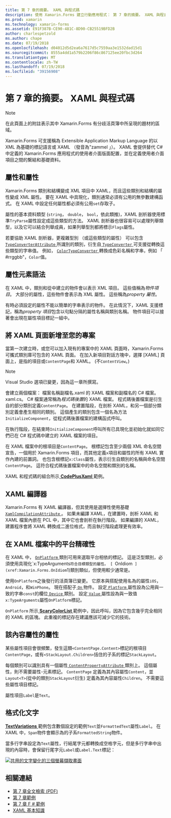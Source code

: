 ```yaml
---
title: 第 7 章的摘要。 XAML 與程式碼
description: 使用 Xamarin.Forms 建立行動應用程式： 第 7 章的摘要。 XAML 與程式碼
ms.prod: xamarin
ms.technology: xamarin-forms
ms.assetid: E91F387B-CE90-481C-8D90-CB25519BFD2B
author: charlespetzold
ms.author: chape
ms.date: 07/19/2018
ms.openlocfilehash: d04012d5d2ea6a7617d5c7559aa3e1532dad15d1
ms.sourcegitcommit: 8555a4dd1a579b2206f86c867125ee20fbc3d264
ms.translationtype: MT
ms.contentlocale: zh-TW
ms.lasthandoff: 07/19/2018
ms.locfileid: "39156908"
---
```

# <a name="summary-of-chapter-7-xaml-vs-code"></a>第 7 章的摘要。 XAML 與程式碼

> [!NOTE] 
> 在此頁面上的附註表示其中 Xamarin.Forms 有分歧活頁簿中所呈現的題材的區域。

Xamarin.Forms 可支援稱為 Extensible Application Markup Language 的以 XML 為基礎的標記語言或 XAML （發音為"zammel 」）。 XAML 會提供替代 C# 中定義的 Xamarin.Forms 應用程式的使用者介面版面配置，並在定義使用者介面項目之間的繫結和基礎資料。

## <a name="properties-and-attributes"></a>屬性和屬性

Xamarin.Forms 類別和結構變成 XML 項目中 XAML，而且這些類別和結構的屬性變成 XML 屬性。 要在 XAML 中具現化，類別通常必須有公用的無參數建構函式。 在 XAML 中設定任何屬性都必須有公用`set`存取子。

屬性的基本資料類型 (`string`， `double`， `bool`，依此類推)，XAML 剖析器使用標準`TryParse`屬性設定成這些類型的方法。 XAML 剖析器也很容易可以處理列舉類型，以及它可以結合列舉成員，如果列舉型別都將標示`Flags`屬性。

若要協助 XAML 剖析器，更複雜型別 （或這些類型的屬性） 可以包含[ `TypeConverterAttribute` ](xref:Xamarin.Forms.TypeConverterAttribute)所識別的類別，衍生自[ `TypeConverter` ](xref:Xamarin.Forms.TypeConverter)可支援從轉換這些類型的字串值。 例如， [ `ColorTypeConverter` ](xref:Xamarin.Forms.ColorTypeConverter)轉換成色彩名稱和字串，例如 「 #rrggbb"，`Color`值。

## <a name="property-element-syntax"></a>屬性元素語法

在 XAML 中，類別和從中建立的物件會以表示 XML 項目。 這些值稱為*物件項目*。 大部分的屬性，這些物件會表示為 XML 屬性。 這些稱為*property 屬性*。

有時必須設定的屬性不能以簡單的字串表示的物件。 在此情況下，XAML 支援標記，稱為*property 項目*包含以句點分隔的屬性名稱與類別名稱。 物件項目可以接著會出現在屬性項目標記一組中。

## <a name="adding-a-xaml-page-to-your-project"></a>將 XAML 頁面新增至您的專案

當第一次建立時，或您可以加入現有的專案中的 XAML 頁面時，Xamarin.Forms 可攜式類別庫可包含的 XAML 頁面。 在加入新項目對話方塊中，選擇 [XAML] 頁面上，是指的項目或`ContentPage`和 XAML。 (不`ContentView`。)

> [!NOTE] 
> Visual Studio 選項已變更，因為這一章所撰寫。

會建立兩個檔案： 檔案名稱副檔名.xaml 的 XAML 檔案和副檔名的 C# 檔案。 xaml.cs。 C# 檔案通常稱為*程式碼後置*的 XAML 檔案。 程式碼後置檔案是衍生自的部分類別定義`ContentPage`。 在建置階段，在剖析 XAML，和另一個部分類別定義會產生相同的類別。 這個產生的類別包含一個名為方法`InitializeComponent`，從程式碼後置檔案的建構函式呼叫。

在執行階段，在結束時`InitializeComponent`呼叫所有已具現化並初始化就如同它們已在 C# 程式碼中建立的 XAML 檔案的項目。

在 XAML 檔案中的根項目是`ContentPage`。 根標記包含至少兩個 XML 命名空間宣告，一個用於 Xamarin.Forms 項目，而其他定義`x`項目和屬性的所有 XAML 實作內建的前置詞。 也包含根標記`x:Class`屬性，表示衍生自類別的名稱與命名空間`ContentPage`。 這符合程式碼後置檔案中的命名空間和類別的名稱。

XAML 和程式碼的組合所示[ **CodePlusXaml** ](https://github.com/xamarin/xamarin-forms-book-samples/tree/master/Chapter07)範例。

## <a name="the-xaml-compiler"></a>XAML 編譯器

Xamarin.Forms 有 XAML 編譯器，但其使用是選擇性使用基礎[ `XamlCompilationAttribute` ](xref:Xamarin.Forms.Xaml.XamlCompilationAttribute)。 如果未編譯 XAML，在建置時，剖析 XAML 和 XAML 檔案內嵌在 PCL 中，其中它也會剖析在執行階段。 如果編譯的 XAML，建置程序會將 XAML 轉換成二進位格式，而且執行階段處理更有效率。

## <a name="platform-specificity-in-the-xaml-file"></a>在 XAML 檔案中的平台精確性

在 XAML 中， [ `OnPlatform` ](xref:Xamarin.Forms.OnPlatform`1)類別可用來選取平台相依的標記。 這是泛型類別，必須使用具現化`x:TypeArguments`符合目標類型的屬性。 [ `OnIdiom` ](xref:Xamarin.Forms.OnIdiom`1)類別類似，但使用較少通常是。

使用`OnPlatform`之後發行的活頁簿已變更。 它原本與搭配使用名為的屬性`iOS`， `Android`，和`WinPhone`。 現在搭配子[ `On` ](xref:Xamarin.Forms.On)物件。 設定[ `Platform` ](xref:Xamarin.Forms.On.Platform)屬性設為公用與一致的字串`const`的欄位[ `Device` ](xref:Xamarin.Forms.Device)類別。 設定[ `Value` ](xref:Xamarin.Forms.On.Value)屬性設為與一致值`x:TypeArguments`屬性`OnPlatform`標記。

`OnPlatform` 所示[ **ScaryColorList** ](https://github.com/xamarin/xamarin-forms-book-samples/tree/master/Chapter07/ScaryColorList)範例中，因此呼叫，因為它包含幾乎完全相同的 XAML 的區塊。 此重複的標記存在建議應該可減少它的技術。

## <a name="the-content-property-attributes"></a>該內容屬性的屬性

某些屬性項目會很頻繁，發生這類`<ContentPage.Content>`標記的根項目`ContentPage`，或有`<StackLayout.Children>`括住的子系的標記`StackLayout`。

每個類別可以識別具有一個屬性[ `ContentPropertyAttribute` ](xref:Xamarin.Forms.ContentPropertyAttribute)類別上。 這個屬性，則不需要屬性-元素標記。 `ContentPage` 定義為其內容屬性`Content`，並`Layout<T>`(從中的類別`StackLayout`衍生) 定義為其內容屬性`Children`。 不需要這些屬性項目標記。

屬性項目`Label`是`Text`。

## <a name="formatted-text"></a>格式化文字

[ **TextVariations** ](https://github.com/xamarin/xamarin-forms-book-samples/tree/master/Chapter07/TextVariations)範例包含數個設定的範例`Text`並`FormattedText`屬性`Label`。 在 XAML 中，`Span`物件會顯示為的子系`FormattedString`物件。

 當多行字串設定為`Text`屬性，行結尾字元都轉換成空格字元，但是多行字串中出現的內容時，會保留行尾字元`Label`或`Label.Text`標記：

 [![共用的文字變化的三個螢幕擷取畫面](images/ch07fg03-small.png "格式化文字變化")](images/ch07fg03-large.png#lightbox "格式化文字變化")

## <a name="related-links"></a>相關連結

- [第 7 章全文檢索 (PDF)](https://download.xamarin.com/developer/xamarin-forms-book/XamarinFormsBook-Ch07-Apr2016.pdf)
- [第 7 章範例](https://github.com/xamarin/xamarin-forms-book-samples/tree/master/Chapter07)
- [第 7 章 F # 範例](https://github.com/xamarin/xamarin-forms-book-samples/tree/master/Chapter07/FS/CodePlusXaml)
- [XAML 基本知識](~/xamarin-forms/xaml/xaml-basics/index.md)